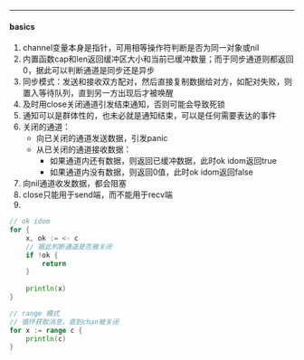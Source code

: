 

---

#### basics

1. channel变量本身是指针，可用相等操作符判断是否为同一对象或nil
2. 内置函数cap和len返回缓冲区大小和当前已缓冲数量；而于同步通道则都返回0，据此可以判断通道是同步还是异步
3. 同步模式：发送和接收双方配对，然后直接复制数据给对方，如配对失败，则置入等待队列，直到另一方出现后才被唤醒
4. 及时用close关闭通道引发结束通知，否则可能会导致死锁
5. 通知可以是群体性的，也未必就是通知结束，可以是任何需要表达的事件
6. 关闭的通道：
   - 向已关闭的通道发送数据，引发panic
   - 从已关闭的通道接收数据：
     - 如果通道内还有数据，则返回已缓冲数据，此时ok idom返回true
     - 如果通道内没有数据，则返回0值，此时ok idom返回false
7. 向nil通道收发数据，都会阻塞
8. close只能用于send端，而不能用于recv端
9. 



```go
// ok idom
for {
    x, ok := <- c
    // 据此判断通道是否被关闭
    if !ok {
        return
    }
    
    println(x)
}

// range 模式
// 循环获取消息，直到chan被关闭
for x := range c {
    println(c)
}
```

